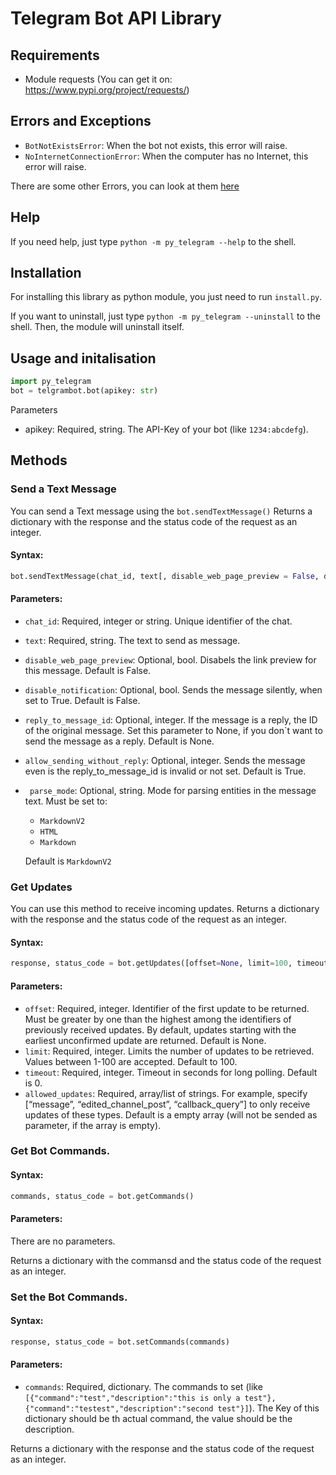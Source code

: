 # Telegram Bot API Library
## Requirements
- Module requests (You can get it on: https://www.pypi.org/project/requests/)

## Errors and Exceptions
- `BotNotExistsError`: When the bot not exists, this error will raise.
- `NoInternetConnectionError`: When the computer has no Internet, this error will raise.

There are some other Errors, you can look at them [here](errorcodes.md)

## Help
If you need help, just type `python -m py_telegram --help` to the shell. 


## Installation
For installing this library as python module, you just need to run `install.py`. 

If you want to uninstall, just type `python -m py_telegram --uninstall` to the shell. Then, the module will uninstall itself.

## Usage and initalisation
```python
import py_telegram
bot = telgrambot.bot(apikey: str)
```
Parameters
- apikey: 
Required, string. The API-Key of your bot (like `1234:abcdefg`).

## Methods
### Send a Text Message
You can send a Text message using the `bot.sendTextMessage()`
Returns a dictionary with the response and the status code of the request as an integer.
#### Syntax:
```python
bot.sendTextMessage(chat_id, text[, disable_web_page_preview = False, disable_notification = False, reply_to_message_id = None, allow_sending_without_reply = True, parse_mode = `MarkdownV2`])
```

#### Parameters:
- `chat_id`: Required, integer or string. Unique identifier of the chat.
- `text`: Required, string. The text to send as message.
- `disable_web_page_preview`: Optional, bool. Disabels the link preview for this message. Default is False.
- `disable_notification`: Optional, bool. Sends the message silently, when set to True. Default is False.
- `reply_to_message_id`: Optional, integer. If the message is a reply, the ID of the original message. Set this parameter to None, if you don`t want to send the message as a reply. Default is None.
- `allow_sending_without_reply`: Optional, integer. Sends the message even is the reply_to_message_id is invalid or not set. Default is True.
- ` parse_mode`: Optional, string. Mode for parsing entities in the message text. Must be set to:
    - `MarkdownV2`
    - `HTML`
    - `Markdown`
    
    Default is `MarkdownV2`
### Get Updates
You can use this method to receive incoming updates. 
Returns a dictionary with the response and the status code of the request as an integer.
#### Syntax:
```python
response, status_code = bot.getUpdates([offset=None, limit=100, timeout=0, allowed_updates=[]])
```
#### Parameters:
- `offset`:
    Required, integer. Identifier of the first update to be returned. Must be greater by one than the highest among the identifiers of previously received updates. By default, updates starting with the earliest unconfirmed update are returned. Default is None.
- `limit`:
    Required, integer. Limits the number of updates to be retrieved. Values between 1-100 are accepted. Default to 100.
- `timeout`:
    Required, integer. Timeout in seconds for long polling. Default is 0.
- `allowed_updates`:
    Required, array/list of strings. For example, specify [“message”, “edited_channel_post”, “callback_query”] to only receive updates of these types. Default is a empty array (will not be sended as parameter, if the array is empty).
### Get Bot Commands.
#### Syntax:
```python
commands, status_code = bot.getCommands()
```
#### Parameters:
There are no parameters.

Returns a dictionary with the commansd and the status code of the request as an integer.
### Set the Bot Commands.
#### Syntax:
```python
response, status_code = bot.setCommands(commands)
```

#### Parameters:
- `commands`:
    Required, dictionary. The commands to set (like `[{"command":"test","description":"this is only a test"},{"command":"testest","description":"second test"}]`). The Key of
    this dictionary should be th actual command, the value should be the description.

Returns a dictionary with the response and the status code of the request as an integer.
